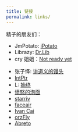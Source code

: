 ```yaml
---
title: 链接
permalink: links/
---
```


精子的朋友们：

* JmPotato: [iPotato](http://ipotato.me)
* Librazy: [Dr.Lib](https://im.librazy.org)
* cry 姐姐：[Not ready yet](http://infinnie.github.io)
<!-- * Parthas: [ParBlog](http://blog.xparthas.com) -->
* 张子怿: [讲道义的馒头](https://brightsaul.me)
* [IntPtr](https://www.intptr.im)
* L: [始终](http://liam0205.me)
* [愤怒的泡面](http://powman.org)
* [starriv](https://starriv.com)
* [faceair](http://lucy.faceair.me)
* [Ivan Cai](https://www.ivancai.me)
* [orzFly](https://orzfly.com)
* [Abreto](http://blog.abreto.net)
<!-- * [Dimpurr Cheny](http://im.dimpurr.com) -->
